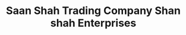 ---
title: "Saan Shah Trading Company Shan shah Enterprises"
url: /patiala/saan-shah-trading-company-shan-shah-enterprises/
shop: Großhandel
---